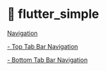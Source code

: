 # :rocket: flutter_simple

[Navigation](https://github.com/Goolpe/flutter_simple/blob/master/lib/examples/navigation/navigation.dart)

[- Top Tab Bar Navigation](https://github.com/Goolpe/flutter_simple/blob/master/lib/examples/navigation/navigationTopTabBar.dart)

[- Bottom Tab Bar Navigation](https://github.com/Goolpe/flutter_simple/blob/master/lib/examples/navigation/navigationBottomTabBar.dart)